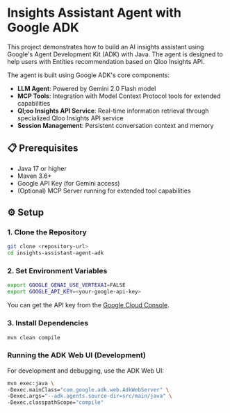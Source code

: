 # Insights Assistant Agent with Google ADK

This project demonstrates how to build an AI insights assistant using Google's Agent Development Kit (ADK) with Java. The agent is designed to help users with Entities recommendation based on Qloo Insights API.



The agent is built using Google ADK's core components:

- **LLM Agent**: Powered by Gemini 2.0 Flash model
- **MCP Tools**: Integration with Model Context Protocol tools for extended capabilities
- **Ql;oo Insights API Service**: Real-time information retrieval through specialized Qloo Insights API service
- **Session Management**: Persistent conversation context and memory

## 📋 Prerequisites

- Java 17 or higher
- Maven 3.6+
- Google API Key (for Gemini access)
- (Optional) MCP Server running for extended tool capabilities

## ⚙️ Setup

### 1. Clone the Repository

```bash
git clone <repository-url>
cd insights-assistant-agent-adk
```

### 2. Set Environment Variables

```bash
export GOOGLE_GENAI_USE_VERTEXAI=FALSE
export GOOGLE_API_KEY=<your-google-api-key>
```
You can get the API key from the [Google Cloud Console](https://console.cloud.google.com/apis/credentials).

### 3. Install Dependencies

```bash
mvn clean compile
```


### Running the ADK Web UI (Development)

For development and debugging, use the ADK Web UI:

```bash
mvn exec:java \
-Dexec.mainClass="com.google.adk.web.AdkWebServer" \
-Dexec.args="--adk.agents.source-dir=src/main/java" \
-Dexec.classpathScope="compile"
```



